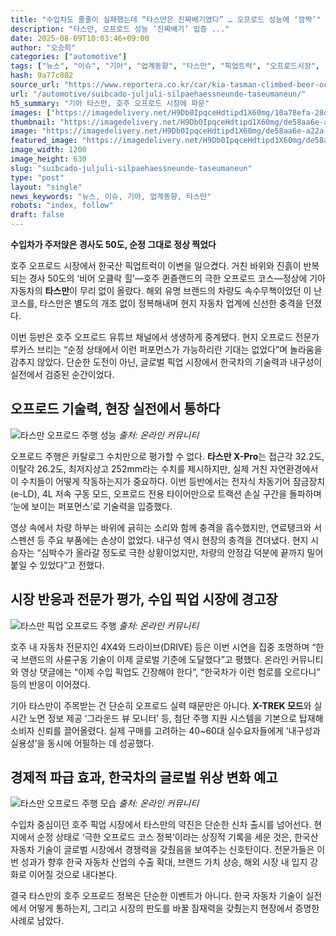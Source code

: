 ```yaml
---
title: "수입차도 줄줄이 실패했는데 “타스만은 진짜배기였다” … 오프로드 성능에 ‘깜짝’"
description: "타스만, 오프로드 성능 ‘진짜배기’ 입증 ..."
date: 2025-08-09T10:03:46+09:00
author: "오승희"
categories: ["automotive"]
tags: ["뉴스", "이슈", "기아", "업계동향", "타스만", "픽업트럭", "오프로드시장", "수입차경쟁력"]
hash: 9a77c802
source_url: "https://www.reportera.co.kr/car/kia-tasman-climbed-beer-oclock-hill/"
url: "/automotive/suibcado-juljuli-silpaehaessneunde-taseumaneun/"
h5_summary: "기아 타스만, 호주 오프로드 시장에 파문"
images: ["https://imagedelivery.net/H9Db0IpqceHdtipd1X60mg/10a78efa-28d8-4dbf-a6bb-c13826e0ec00/public", "https://imagedelivery.net/H9Db0IpqceHdtipd1X60mg/03745e6a-da69-4060-854d-ba84815bdf00/public", "https://imagedelivery.net/H9Db0IpqceHdtipd1X60mg/de58aa6e-a22a-4b72-c9c0-90269c954700/public", "https://imagedelivery.net/H9Db0IpqceHdtipd1X60mg/78c26b86-fbed-42ef-a9d5-d3ca0bb76d00/public"]
thumbnail: "https://imagedelivery.net/H9Db0IpqceHdtipd1X60mg/de58aa6e-a22a-4b72-c9c0-90269c954700/public"
image: "https://imagedelivery.net/H9Db0IpqceHdtipd1X60mg/de58aa6e-a22a-4b72-c9c0-90269c954700/public"
featured_image: "https://imagedelivery.net/H9Db0IpqceHdtipd1X60mg/de58aa6e-a22a-4b72-c9c0-90269c954700/public"
image_width: 1200
image_height: 630
slug: "suibcado-juljuli-silpaehaessneunde-taseumaneun"
type: "post"
layout: "single"
news_keywords: "뉴스, 이슈, 기아, 업계동향, 타스만"
robots: "index, follow"
draft: false
---
```


**수입차가 주저앉은 경사도 50도, 순정 그대로 정상 찍었다**

호주 오프로드 시장에서 한국산 픽업트럭이 이변을 일으켰다. 거친 바위와 진흙이 반복되는 경사 50도의 ‘비어 오클락 힐’—호주 퀸즐랜드의 극한 오프로드 코스—정상에 기아자동차의 **타스만**이 무리 없이 올랐다. 해외 유명 브랜드의 차량도 속수무책이었던 이 난코스를, 타스만은 별도의 개조 없이 정복해내며 현지 자동차 업계에 신선한 충격을 던졌다.

이번 등반은 호주 오프로드 유튜브 채널에서 생생하게 중계됐다. 현지 오프로드 전문가 루카스 브리는 “순정 상태에서 이런 퍼포먼스가 가능하리란 기대는 없었다”며 놀라움을 감추지 않았다. 단순한 도전이 아닌, 글로벌 픽업 시장에서 한국차의 기술력과 내구성이 실전에서 검증된 순간이었다.

## 오프로드 기술력, 현장 실전에서 통하다

![타스만 오프로드 주행 성능](https://imagedelivery.net/H9Db0IpqceHdtipd1X60mg/03745e6a-da69-4060-854d-ba84815bdf00/public)
*출처: 온라인 커뮤니티*


오프로드 주행은 카탈로그 수치만으로 평가할 수 없다. **타스만 X-Pro**는 접근각 32.2도, 이탈각 26.2도, 최저지상고 252mm라는 수치를 제시하지만, 실제 거친 자연환경에서 이 수치들이 어떻게 작동하는지가 중요하다. 이번 등반에서는 전자식 차동기어 잠금장치(e-LD), 4L 저속 구동 모드, 오프로드 전용 타이어만으로 트랙션 손실 구간을 돌파하며 ‘눈에 보이는 퍼포먼스’로 기술력을 입증했다.

영상 속에서 차량 하부는 바위에 긁히는 소리와 함께 충격을 흡수했지만, 연료탱크와 서스펜션 등 주요 부품에는 손상이 없었다. 내구성 역시 현장의 충격을 견뎌냈다. 현지 시승자는 “심박수가 올라갈 정도로 극한 상황이었지만, 차량의 안정감 덕분에 끝까지 밀어붙일 수 있었다”고 전했다.

## 시장 반응과 전문가 평가, 수입 픽업 시장에 경고장

![타스만 픽업 오프로드 주행](https://imagedelivery.net/H9Db0IpqceHdtipd1X60mg/10a78efa-28d8-4dbf-a6bb-c13826e0ec00/public)
*출처: 온라인 커뮤니티*


호주 내 자동차 전문지인 4X4와 드라이브(DRIVE) 등은 이번 시연을 집중 조명하며 “한국 브랜드의 사륜구동 기술이 이제 글로벌 기준에 도달했다”고 평했다. 온라인 커뮤니티와 영상 댓글에는 “이제 수입 픽업도 긴장해야 한다”, “한국차가 이런 험로를 오르다니” 등의 반응이 이어졌다.

기아 타스만이 주목받는 건 단순히 오프로드 실력 때문만은 아니다. **X-TREK 모드**와 실시간 노면 정보 제공 ‘그라운드 뷰 모니터’ 등, 첨단 주행 지원 시스템을 기본으로 탑재해 소비자 신뢰를 끌어올렸다. 실제 구매를 고려하는 40~60대 실수요자들에게 ‘내구성과 실용성’을 동시에 어필하는 데 성공했다.

## 경제적 파급 효과, 한국차의 글로벌 위상 변화 예고

![타스만 오프로드 주행 모습](https://imagedelivery.net/H9Db0IpqceHdtipd1X60mg/78c26b86-fbed-42ef-a9d5-d3ca0bb76d00/public)
*출처: 온라인 커뮤니티*


수입차 중심이던 호주 픽업 시장에서 타스만의 약진은 단순한 신차 출시를 넘어선다. 현지에서 순정 상태로 ‘극한 오프로드 코스 정복’이라는 상징적 기록을 세운 것은, 한국산 자동차 기술이 글로벌 시장에서 경쟁력을 갖췄음을 보여주는 신호탄이다. 전문가들은 이번 성과가 향후 한국 자동차 산업의 수출 확대, 브랜드 가치 상승, 해외 시장 내 입지 강화로 이어질 것으로 내다본다.

결국 타스만의 호주 오프로드 정복은 단순한 이벤트가 아니다. 한국 자동차 기술이 실전에서 어떻게 통하는지, 그리고 시장의 판도를 바꿀 잠재력을 갖췄는지 현장에서 증명한 사례로 남았다.
